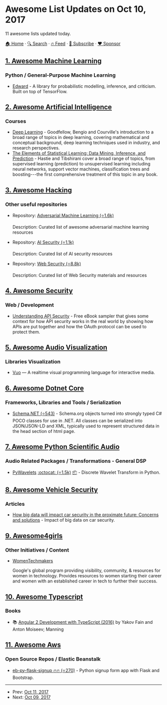 # Awesome List Updates on Oct 10, 2017

11 awesome lists updated today.

[🏠 Home](/README.md) · [🔍 Search](https://www.trackawesomelist.com/search/) · [🔥 Feed](https://www.trackawesomelist.com/rss.xml) · [📮 Subscribe](https://trackawesomelist.us17.list-manage.com/subscribe?u=d2f0117aa829c83a63ec63c2f&id=36a103854c) · [❤️  Sponsor](https://github.com/sponsors/theowenyoung)



## [1. Awesome Machine Learning](/content/josephmisiti/awesome-machine-learning/README.md)

### Python / General-Purpose Machine Learning

*   [Edward](http://edwardlib.org/) - A library for probabilistic modelling, inference, and criticism. Built on top of TensorFlow.

## [2. Awesome Artificial Intelligence](/content/owainlewis/awesome-artificial-intelligence/README.md)

### Courses

*   [Deep Learning](http://www.deeplearningbook.org/) - Goodfellow, Bengio and Courville's introduction to a broad range of topics in deep learning, covering mathematical and conceptual background, deep learning techniques used in industry, and research perspectives.
*   [The Elements of Statistical Learning: Data Mining, Inference, and Prediction](https://web.stanford.edu/\~hastie/ElemStatLearn/) - Hastie and Tibshirani cover a broad range of topics, from supervised learning (prediction) to unsupervised learning including neural networks, support vector machines, classification trees and boosting---the first comprehensive treatment of this topic in any book.

## [3. Awesome Hacking](/content/Hack-with-Github/Awesome-Hacking/README.md)

### Other useful repositories

- Repository: [Adversarial Machine Learning (⭐1.6k)](https://github.com/yenchenlin/awesome-adversarial-machine-learning)

  Description: Curated list of awesome adversarial machine learning resources


- Repository: [AI Security (⭐1.1k)](https://github.com/RandomAdversary/Awesome-AI-Security)

  Description: Curated list of AI security resources


- Repository: [Web Security (⭐8.8k)](https://github.com/qazbnm456/awesome-web-security)

  Description: Curated list of Web Security materials and resources



## [4. Awesome Security](/content/sbilly/awesome-security/README.md)

### Web / Development

*   [Understanding API Security](https://www.manning.com/books/understanding-api-security) - Free eBook sampler that gives some context for how API security works in the real world by showing how APIs are put together and how the OAuth protocol can be used to protect them.

## [5. Awesome Audio Visualization](/content/willianjusten/awesome-audio-visualization/README.md)

### Libraries Visualization

*   [Vuo](https://vuo.org) — A realtime visual programming language for interactive media.

## [6. Awesome Dotnet Core](/content/thangchung/awesome-dotnet-core/README.md)

### Frameworks, Libraries and Tools / Serialization

*   [Schema.NET (⭐543)](https://github.com/RehanSaeed/Schema.NET) - Schema.org objects turned into strongly typed C# POCO classes for use in .NET. All classes can be serialized into JSON/JSON-LD and XML, typically used to represent structured data in the head section of html page.

## [7. Awesome Python Scientific Audio](/content/faroit/awesome-python-scientific-audio/README.md)

### Audio Related Packages / Transformations - General DSP

*   [PyWavelets](http://pywavelets.readthedocs.io) [:octocat: (⭐1.5k)](https://github.com/PyWavelets/pywt) [:package:](https://pypi.python.org/pypi/PyWavelets) - Discrete Wavelet Transform in Python.

## [8. Awesome Vehicle Security](/content/jaredthecoder/awesome-vehicle-security/README.md)

### Articles

*   [How big data will impact car security in the proximate future: Concerns and solutions](http://bigdata-madesimple.com/big-data-will-impact-car-security-proximate-future-concerns-solutions/) - Impact of big data on car security.

## [9. Awesome4girls](/content/cristianoliveira/awesome4girls/README.md)

### Other Initiatives / Content

*   [WomenTechmakers](https://www.womentechmakers.com/)

    Google's global program providing visibility, community, & resources for women in technology. Provides resources to women starting their career and women with an established career in tech to further their success.

## [10. Awesome Typescript](/content/dzharii/awesome-typescript/README.md)

### Books

*   :books: [Angular 2 Development with TypeScript (2016)](https://www.manning.com/books/angular-2-development-with-typescript) by Yakov Fain and Anton Moiseev; Manning

## [11. Awesome Aws](/content/donnemartin/awesome-aws/README.md)

### Open Source Repos / Elastic Beanstalk

*   [eb-py-flask-signup :fire::fire: (⭐270)](https://github.com/awslabs/eb-py-flask-signup) - Python signup form app with Flask and Bootstrap.

---

- Prev: [Oct 11, 2017](/content/2017/10/11/README.md)
- Next: [Oct 09, 2017](/content/2017/10/09/README.md)
